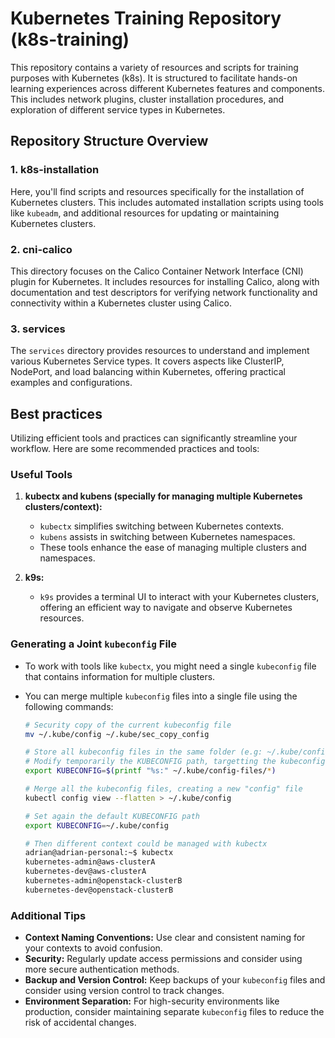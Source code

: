 # Kubernetes Training Repository (k8s-training)

This repository contains a variety of resources and scripts for training purposes with Kubernetes (k8s). It is structured to facilitate hands-on learning experiences across different Kubernetes features and components. This includes network plugins, cluster installation procedures, and exploration of different service types in Kubernetes.

## Repository Structure Overview

### 1. k8s-installation
Here, you'll find scripts and resources specifically for the installation of Kubernetes clusters. This includes automated installation scripts using tools like `kubeadm`, and additional resources for updating or maintaining Kubernetes clusters.

### 2. cni-calico
This directory focuses on the Calico Container Network Interface (CNI) plugin for Kubernetes. It includes resources for installing Calico, along with documentation and test descriptors for verifying network functionality and connectivity within a Kubernetes cluster using Calico.

### 3. services
The `services` directory provides resources to understand and implement various Kubernetes Service types. It covers aspects like ClusterIP, NodePort, and load balancing within Kubernetes, offering practical examples and configurations.

## Best practices

Utilizing efficient tools and practices can significantly streamline your workflow. Here are some recommended practices and tools:

### Useful Tools
1. **kubectx and kubens (specially for managing multiple Kubernetes clusters/context):** 
   - `kubectx` simplifies switching between Kubernetes contexts. 
   - `kubens` assists in switching between Kubernetes namespaces.
   - These tools enhance the ease of managing multiple clusters and namespaces.

2. **k9s:**
   - `k9s` provides a terminal UI to interact with your Kubernetes clusters, offering an efficient way to navigate and observe Kubernetes resources.

### Generating a Joint `kubeconfig` File
- To work with tools like `kubectx`, you might need a single `kubeconfig` file that contains information for multiple clusters.
- You can merge multiple `kubeconfig` files into a single file using the following commands:

   ```bash
   # Security copy of the current kubeconfig file
   mv ~/.kube/config ~/.kube/sec_copy_config

   # Store all kubeconfig files in the same folder (e.g: ~/.kube/config-files)
   # Modify temporarily the KUBECONFIG path, targetting the kubeconfig files folder
   export KUBECONFIG=$(printf "%s:" ~/.kube/config-files/*)
   
   # Merge all the kubeconfig files, creating a new "config" file
   kubectl config view --flatten > ~/.kube/config

   # Set again the default KUBECONFIG path
   export KUBECONFIG=~/.kube/config
   
   # Then different context could be managed with kubectx
   adrian@adrian-personal:~$ kubectx
   kubernetes-admin@aws-clusterA
   kubernetes-dev@aws-clusterA
   kubernetes-admin@openstack-clusterB
   kubernetes-dev@openstack-clusterB
   ```

### Additional Tips
- **Context Naming Conventions:** Use clear and consistent naming for your contexts to avoid confusion.
- **Security:** Regularly update access permissions and consider using more secure authentication methods.
- **Backup and Version Control:** Keep backups of your `kubeconfig` files and consider using version control to track changes.
- **Environment Separation:** For high-security environments like production, consider maintaining separate `kubeconfig` files to reduce the risk of accidental changes.
